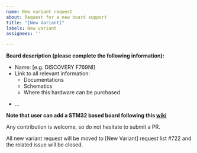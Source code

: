 ```yaml
---
name: New variant request
about: Request for a new board support
title: "[New Variant]"
labels: New variant
assignees: ''

---
```


**Board description (please complete the following information):**
 - Name: [e.g. DISCOVERY F769NI]
 - Link to all relevant information:
   * Documentations
   * Schematics
   * Where this hardware can be purchased
  * ...

**Note that user can add a STM32 based board following this [wiki](https://github.com/stm32duino/wiki/wiki/Add-a-new-variant-(board))**

Any contribution is welcome, so do not hesitate to submit a PR.

All new variant request will be moved to [New Variant] request list #722 and the related issue will be closed.
